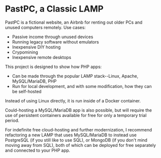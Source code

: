 # PastPC, a Classic LAMP

PastPC is a fictional website, an Airbnb for renting out older PCs and unused computers remotely. Use cases:
- Passive income through unused devices
- Running legacy software without emulators
- Inexpensive DIY hosting
- Crypomining
- Inexpensive remote desktops

This project is designed to show how PHP apps:
- Can be made through the popular LAMP stack--Linux, Apache, MySQL/MariaDB, PHP
- Run for local development, and with some modification, how they can be self-hosted

Instead of using Linux directly, it is run inside of a Docker container.

Could-hosting a MySQL/MariaDB app is also possible, but will require the use of persistent containers available for free for only a temporary trial period.

For indefinite free cloud-hosting and further modernization, I recommend refactoring a new LAMP that uses MySQL/MariaDB to instead use PostgreSQL (if you still like to use SQL), or MongoDB (if you don't mind moving away from SQL), both of which can be deployed for free separately and connected to your PHP app.
